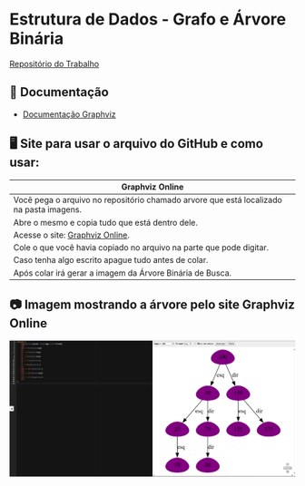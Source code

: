 
# Estrutura de Dados - Grafo e Árvore Binária

[Repositório do Trabalho](https://github.com/Luna-Phantom/Trabalho-Estrutura-de-Dados)

## 📔 Documentação 
- [Documentação Graphviz](https://graphviz.readthedocs.io/en/stable/)

## 🖥️ Site para usar o arquivo do GitHub e como usar:

| Graphviz Online | 
|-------|
| Você pega o arquivo no repositório chamado arvore que está localizado na pasta imagens.
| Abre o mesmo e copia tudo que está dentro dele.
| Acesse o site: [Graphviz Online](https://dreampuf.github.io/GraphvizOnline/).
| Cole o que você havia copiado no arquivo na parte que pode digitar.
| Caso tenha algo escrito apague tudo antes de colar.
| Após colar irá gerar a imagem da Árvore Binária de Busca.

## 📷 Imagem mostrando a árvore pelo site Graphviz Online
![📷](https://raw.githubusercontent.com/Luna-Phantom/Trabalho-Estrutura-de-dados/main/imagens/grafo_online.png)
